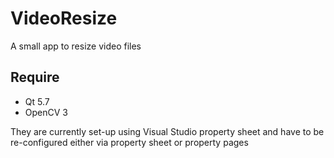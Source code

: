 # VideoResize
A small app to resize video files

## Require

- Qt 5.7 
- OpenCV 3

They are currently set-up using Visual Studio property sheet and have to be re-configured either via property sheet or property pages


